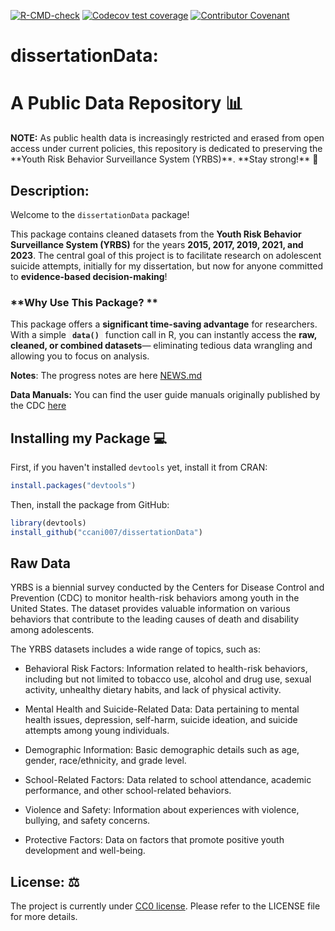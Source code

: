 <!-- badges: start -->
[![R-CMD-check](https://github.com/ccani007/dissertationData/actions/workflows/R-CMD-check.yaml/badge.svg)](https://github.com/ccani007/dissertationData/actions/workflows/R-CMD-check.yaml)
[![Codecov test coverage](https://codecov.io/gh/ccani007/dissertationData/graph/badge.svg)](https://app.codecov.io/gh/ccani007/dissertationData)
[![Contributor Covenant](https://img.shields.io/badge/Contributor%20Covenant-2.1-4baaaa.svg)](code_of_conduct.md)
<!-- badges: end -->


# **dissertationData:** 

# A **Public** Data Repository 📊 

<div class="alert alert-info">
  <strong>NOTE:</strong> As public health data is increasingly restricted and 
  erased from open access under current policies, this repository is dedicated
  to preserving the **Youth Risk Behavior Surveillance System (YRBS)**. 
  **Stay strong!** 💪
</div>

## **Description**: 

Welcome to the `dissertationData` package! 

This package contains cleaned datasets from the **Youth Risk Behavior 
Surveillance System (YRBS)** for the years **2015, 2017, 2019, 2021, and 2023**.
The central goal of this project is to facilitate research on adolescent suicide 
attempts, initially for my dissertation, but now for anyone committed to 
**evidence-based decision-making**! 

### **Why Use This Package? **  

<p>
  This package offers a <strong>significant time-saving advantage</strong> for researchers. 
  With a simple <code style="background-color: #f5f5f5; padding: 3px 6px; border-radius: 4px; font-weight: bold;">data()</code> 
  function call in R, you can instantly access the <strong>raw, cleaned, or combined datasets</strong>—
  eliminating tedious data wrangling and allowing you to focus on analysis. 
</p>
 



**Notes**: The progress notes are here [NEWS.md](https://github.com/ccani007/dissertationData/blob/main/NEWS.md) 

**Data Manuals:** You can find the user guide manuals originally published by the CDC [here](https://github.com/ccani007/dissertationData/tree/main/inst/manuals) 

## **Installing my Package** 💻

First, if you haven't installed `devtools` yet, install it from CRAN:
```r
install.packages("devtools")
```

Then, install the package from GitHub:
```r
library(devtools)
install_github("ccani007/dissertationData")
```

## **Raw Data** 

YRBS is a biennial survey conducted by the Centers for Disease Control and Prevention (CDC) to monitor health-risk behaviors among youth in the United States. The dataset provides valuable information on various behaviors that contribute to the leading causes of death and disability among adolescents.

The YRBS datasets includes a wide range of topics, such as:

-   Behavioral Risk Factors: Information related to health-risk behaviors, including but not limited to tobacco use, alcohol and drug use, sexual activity, unhealthy dietary habits, and lack of physical activity.

-   Mental Health and Suicide-Related Data: Data pertaining to mental health issues, depression, self-harm, suicide ideation, and suicide attempts among young individuals.

-   Demographic Information: Basic demographic details such as age, gender, race/ethnicity, and grade level.

-   School-Related Factors: Data related to school attendance, academic performance, and other school-related behaviors.

-   Violence and Safety: Information about experiences with violence, bullying, and safety concerns.

-   Protective Factors:  Data on factors that promote positive youth development and well-being.


## License: ⚖️

The project is currently under [CC0 license](https://choosealicense.com/licenses/cc0-1.0/). Please refer to the LICENSE file for more details.


